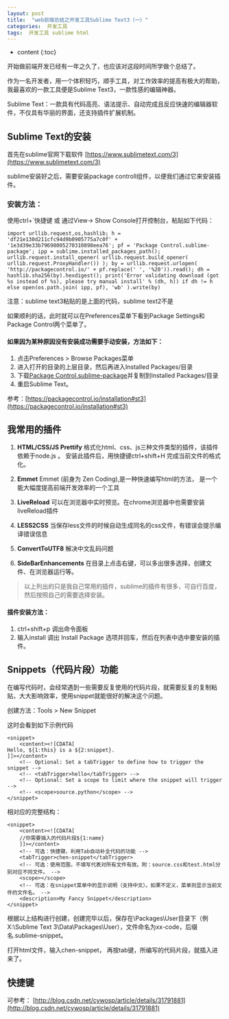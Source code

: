 ```yaml
---
layout: post
title:  "web前端总结之开发工具Sublime Text3（一）"
categories:  开发工具
tags:  开发工具 sublime html
---
```


* content
{:toc}

开始做前端开发已经有一年之久了，也应该对这段时间所学做个总结了。

作为一名开发者，用一个体积轻巧，顺手工具，对工作效率的提高有极大的帮助，我最喜欢的一款工具便是Sublime Text3，一款性感的编辑神器。




Sublime Text：一款具有代码高亮、语法提示、自动完成且反应快速的编辑器软件，不仅具有华丽的界面，还支持插件扩展机制。

## Sublime Text的安装

首先在sublime官网下载软件 [https://www.sublimetext.com/3](https://www.sublimetext.com/3)

sublime安装好之后，需要安装package controll组件，以便我们通过它来安装插件。

### 安装方法：
使用ctrl+`快捷键 或 通过View-> Show Console打开控制台，粘贴如下代码：

```
import urllib.request,os,hashlib; h = 'df21e130d211cfc94d9b0905775a7c0f' + '1e3d39e33b79698005270310898eea76'; pf = 'Package Control.sublime-package'; ipp = sublime.installed_packages_path(); urllib.request.install_opener( urllib.request.build_opener( urllib.request.ProxyHandler()) ); by = urllib.request.urlopen( 'http://packagecontrol.io/' + pf.replace(' ', '%20')).read(); dh = hashlib.sha256(by).hexdigest(); print('Error validating download (got %s instead of %s), please try manual install' % (dh, h)) if dh != h else open(os.path.join( ipp, pf), 'wb' ).write(by)
```
注意：sublime text3粘贴的是上面的代码，sublime text2不是

如果顺利的话，此时就可以在Preferences菜单下看到Package Settings和Package Control两个菜单了。

#### 如果因为某种原因没有安装成功需要手动安装，方法如下：
1. 点击Preferences > Browse Packages菜单
2. 进入打开的目录的上层目录，然后再进入Installed Packages/目录
3. 下载[Package Control.sublime-package](https://sublime.wbond.net/Package%20Control.sublime-package)并复制到Installed Packages/目录
4. 重启Sublime Text。

参考：[https://packagecontrol.io/installation#st3](https://packagecontrol.io/installation#st3)

## 我常用的插件


1. **HTML/CSS/JS Prettify**
   格式化html、css、js三种文件类型的插件，该插件依赖于node.js 。 安装此插件后，用快捷键ctrl+shift+H 完成当前文件的格式化。

2. **Emmet**
	Emmet (前身为 Zen Coding),是一种快速编写html的方法， 是一个能大幅度提高前端开发效率的一个工具

3. **LiveReload**
    可以在浏览器中实时预览。在chrome浏览器中也需要安装liveReload插件

4. **LESS2CSS**
	当保存less文件的时候自动生成同名的css文件，有错误会提示编译错误信息

5. **ConvertToUTF8**
	解决中文乱码问题

6. **Side​Bar​Enhancements**
    在目录上点击右键，可以多出很多选择，创建文件、在浏览器运行等。

>以上列出的只是我自己常用的插件，sublime的插件有很多，可自行百度，然后按照自己的需要选择安装。

#### 插件安装方法： 
1. ctrl+shift+p 调出命令面板
2. 输入install 调出 Install Package 选项并回车，然后在列表中选中要安装的插件。



## Snippets（代码片段）功能

在编写代码时，会经常遇到一些需要反复使用的代码片段，就需要反复的复制粘贴，大大影响效率，使用snippet就能很好的解决这个问题。

创建方法：Tools > New Snippet

这时会看到如下示例代码

```
<snippet>
	<content><![CDATA[
Hello, ${1:this} is a ${2:snippet}.
]]></content>
	<!-- Optional: Set a tabTrigger to define how to trigger the snippet -->
	<!-- <tabTrigger>hello</tabTrigger> -->
	<!-- Optional: Set a scope to limit where the snippet will trigger -->
	<!-- <scope>source.python</scope> -->
</snippet>
```
相对应的完整结构：

```
<snippet>
    <content><![CDATA[ 
    //你需要插入的代码片段${1:name} 
    ]]></content>
    <!-- 可选：快捷键，利用Tab自动补全代码的功能 -->
    <tabTrigger>chen-snippet</tabTrigger>
    <!-- 可选：使用范围，不填写代表对所有文件有效。附：source.css和test.html分别对应不同文件。 -->
    <scope></scope>
    <!-- 可选：在snippet菜单中的显示说明（支持中文）。如果不定义，菜单则显示当前文件的文件名。 -->
    <description>My Fancy Snippet</description>
</snippet>
```
根据以上结构进行创建，创建完毕以后，保存在\Packages\User目录下（例 X:\Sublime Text 3\Data\Packages\User），文件命名为xx-code，后缀名.sublime-snippet。

打开html文件，输入chen-snippet， 再按tab键，所编写的代码片段，就插入进来了。


## 快捷键

可参考： [http://blog.csdn.net/cywosp/article/details/31791881](http://blog.csdn.net/cywosp/article/details/31791881)
